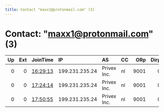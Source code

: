 ```yaml
---
title: Contact "maxx1@protonmail.com" (3)
---
```


# Contact: "maxx1@protonmail.com" (3)

|   Up |   Ext | JoinTime                                                                                              | IP             | AS          | CC   |   ORp |   Dirp | OS    | Version   | Nickname   |   eFamMembers |
|-----:|------:|:------------------------------------------------------------------------------------------------------|:---------------|:------------|:-----|------:|-------:|:------|:----------|:-----------|--------------:|
|    0 |     0 | [16:29:13](https://nusenu.github.io/OrNetStats/w/relay/743A363A472DAD1ACE0EDB3C2307C0B6406C1D37.html) | 199.231.235.24 | Privex Inc. | nl   |  9001 |      0 | Linux | 0.4.7.12  | maxx1      |             1 |
|    0 |     0 | [17:24:14](https://nusenu.github.io/OrNetStats/w/relay/05E3599F64E5215AD2FFB38077569F61393E1855.html) | 199.231.235.24 | Privex Inc. | nl   |  9001 |      0 | Linux | 0.4.7.12  | maxx1      |             1 |
|    0 |     0 | [17:50:55](https://nusenu.github.io/OrNetStats/w/relay/7981BC6D4F9126E96B2981254F8AC1148427C101.html) | 199.231.235.24 | Privex Inc. | nl   |  9001 |      0 | Linux | 0.4.7.12  | maxx1      |             1 |
